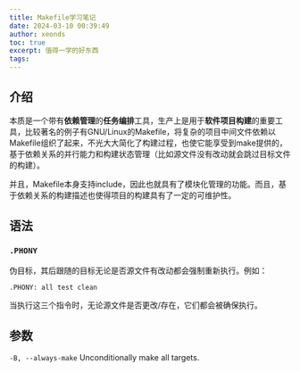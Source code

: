 ```yaml
---
title: Makefile学习笔记
date: 2024-03-10 00:39:49
author: xeonds
toc: true
excerpt: 值得一学的好东西
tags:
---
```

## 介绍
本质是一个带有**依赖管理**的**任务编排**工具，生产上是用于**软件项目构建**的重要工具，比较著名的例子有GNU/Linux的Makefile，将复杂的项目中间文件依赖以Makefile组织了起来，不光大大简化了构建过程，也使它能享受到make提供的，基于依赖关系的并行能力和构建状态管理（比如源文件没有改动就会跳过目标文件的构建）。

并且，Makefile本身支持include，因此也就具有了模块化管理的功能。而且，基于依赖关系的构建描述也使得项目的构建具有了一定的可维护性。

## 语法
### `.PHONY`
伪目标，其后跟随的目标无论是否源文件有改动都会强制重新执行。例如：
```
.PHONY: all test clean
```
当执行这三个指令时，无论源文件是否更改/存在，它们都会被确保执行。
## 参数

`-B, --always-make` Unconditionally make all targets.